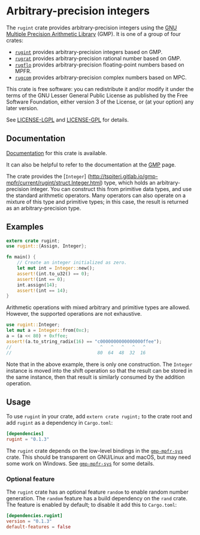 # Arbitrary-precision integers

The `rugint` crate provides arbitrary-precision integers using the
[GNU Multiple Precision Arithmetic Library](https://gmplib.org/)
(GMP). It is one of a group of four crates:

* [`rugint`](https://gitlab.com/tspiteri/rugint)
  provides arbitrary-precision integers based on GMP.
* [`rugrat`](https://gitlab.com/tspiteri/rugrat)
  provides arbitrary-precision rational number based on GMP.
* [`rugflo`](https://gitlab.com/tspiteri/rugflo)
  provides arbitrary-precision floating-point numbers based on MPFR.
* [`rugcom`](https://gitlab.com/tspiteri/rugcom)
  provides arbitrary-precision complex numbers based on MPC.

This crate is free software: you can redistribute it and/or modify it
under the terms of the GNU Lesser General Public License as published
by the Free Software Foundation, either version 3 of the License, or
(at your option) any later version.
  
See [LICENSE-LGPL](LICENSE-LGPL.md) and [LICENSE-GPL](LICENSE-GPL.md)
for details.

## Documentation

[Documentation](https://tspiteri.gitlab.io/gmp-mpfr/rugint/) for this
crate is available.

It can also be helpful to refer to the documentation at the
[GMP](https://gmplib.org/manual/) page.

The crate provides the
[`Integer`]
(http://tspiteri.gitlab.io/gmp-mpfr/current/rugint/struct.Integer.html)
type, which holds an arbitrary-precision integer. You can construct
this from primitive data types, and use the standard arithmetic
operators. Many operators can also operate on a mixture of this type
and primitive types; in this case, the result is returned as an
arbitrary-precision type.

## Examples

```rust
extern crate rugint;
use rugint::{Assign, Integer};

fn main() {
    // Create an integer initialized as zero.
    let mut int = Integer::new();
    assert!(int.to_u32() == 0);
    assert!(int == 0);
    int.assign(14);
    assert!(int == 14);
}
```

Arithmetic operations with mixed arbitrary and primitive types are
allowed. However, the supported operations are not exhaustive.

```rust
use rugint::Integer;
let mut a = Integer::from(0xc);
a = (a << 80) + 0xffee;
assert!(a.to_string_radix(16) == "c0000000000000000ffee");
//                                 ^   ^   ^   ^   ^
//                                80  64  48  32  16
```

Note that in the above example, there is only one construction.
The `Integer` instance is moved into the shift operation so that
the result can be stored in the same instance, then that result is
similarly consumed by the addition operation.

## Usage

To use `rugint` in your crate, add `extern crate rugint;` to the crate
root and add `rugint` as a dependency in `Cargo.toml`:

```toml
[dependencies]
rugint = "0.1.3"
```

The `rugint` crate depends on the low-level bindings in the
[`gmp-mpfr-sys`](https://gitlab.com/tspiteri/gmp-mpfr-sys) crate. This
should be transparent on GNU/Linux and macOS, but may need some work
on Windows. See
[`gmp-mpfr-sys`](https://gitlab.com/tspiteri/gmp-mpfr-sys) for some
details.

### Optional feature

The `rugint` crate has an optional feature `random` to enable random
number generation. The `random` feature has a build dependency on the
`rand` crate. The feature is enabled by default; to disable it add
this to `Cargo.toml`:

```toml
[dependencies.rugint]
version = "0.1.3"
default-features = false
```
